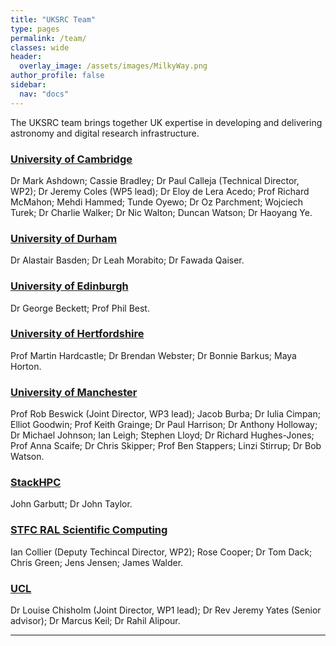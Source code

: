 ```yaml
---
title: "UKSRC Team"
type: pages
permalink: /team/
classes: wide
header:
  overlay_image: /assets/images/MilkyWay.png
author_profile: false
sidebar: 
  nav: "docs"
---
```

The UKSRC team brings together UK expertise in developing and delivering astronomy and digital research infrastructure.

### [University of Cambridge](https://www.cam.ac.uk/) ###
Dr Mark Ashdown; Cassie Bradley; Dr Paul Calleja (Technical Director, WP2); Dr Jeremy Coles (WP5 lead); Dr Eloy de Lera Acedo; Prof Richard McMahon; Mehdi Hammed; Tunde Oyewo; Dr Oz Parchment; Wojciech Turek; Dr Charlie Walker; Dr Nic Walton; Duncan Watson; Dr Haoyang Ye.
### [University of Durham](https://www.durham.ac.uk/homepage/) ### 
Dr Alastair Basden; Dr Leah Morabito; Dr Fawada Qaiser.
### [University of Edinburgh](https://www.ed.ac.uk/) ### 
Dr George Beckett; Prof Phil Best.  
### [University of Hertfordshire](https://www.herts.ac.uk/)  ###
Prof Martin Hardcastle; Dr Brendan Webster; Dr Bonnie Barkus; Maya Horton.
### [University of Manchester](https://www.manchester.ac.uk/) ###
Prof Rob Beswick (Joint Director, WP3 lead);  Jacob Burba; Dr Iulia Cimpan; Elliot Goodwin; Prof Keith Grainge;  Dr Paul Harrison; Dr Anthony Holloway; Dr Michael Johnson; Ian Leigh; Stephen Lloyd; Dr Richard Hughes-Jones; Prof Anna Scaife; Dr Chris Skipper; Prof Ben Stappers; Linzi Stirrup; Dr Bob Watson.
### [StackHPC](https://www.stackhpc.com/) ###
John Garbutt; Dr John Taylor.
### [STFC RAL Scientific Computing](https://www.scd.stfc.ac.uk/Pages/home.aspx) ###
Ian Collier (Deputy Techincal Director, WP2); Rose Cooper; Dr Tom Dack; Chris Green; Jens Jensen; James Walder.
### [UCL](https://www.ucl.ac.uk/) ###
Dr Louise Chisholm (Joint Director, WP1 lead); Dr Rev Jeremy Yates (Senior advisor); Dr Marcus Keil; Dr Rahil Alipour.
  
---
